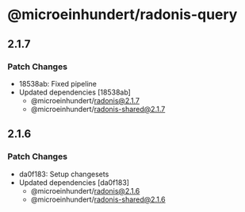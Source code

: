 # @microeinhundert/radonis-query

## 2.1.7

### Patch Changes

- 18538ab: Fixed pipeline
- Updated dependencies [18538ab]
  - @microeinhundert/radonis@2.1.7
  - @microeinhundert/radonis-shared@2.1.7

## 2.1.6

### Patch Changes

- da0f183: Setup changesets
- Updated dependencies [da0f183]
  - @microeinhundert/radonis@2.1.6
  - @microeinhundert/radonis-shared@2.1.6
